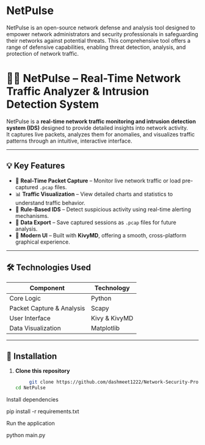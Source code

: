 # NetPulse
NetPulse is an open-source network defense and analysis tool designed to empower network administrators and security professionals in safeguarding their networks against potential threats. This comprehensive tool offers a range of defensive capabilities, enabling threat detection, analysis, and protection of network traffic.

# 🕵️‍♂️ NetPulse – Real-Time Network Traffic Analyzer & Intrusion Detection System

NetPulse is a **real-time network traffic monitoring and intrusion detection system (IDS)** designed to provide detailed insights into network activity.  
It captures live packets, analyzes them for anomalies, and visualizes traffic patterns through an intuitive, interactive interface.

---

## 💡 Key Features

- 📡 **Real-Time Packet Capture** – Monitor live network traffic or load pre-captured `.pcap` files.  
- 📊 **Traffic Visualization** – View detailed charts and statistics to understand traffic behavior.  
- 🚨 **Rule-Based IDS** – Detect suspicious activity using real-time alerting mechanisms.  
- 💾 **Data Export** – Save captured sessions as `.pcap` files for future analysis.  
- 🧭 **Modern UI** – Built with **KivyMD**, offering a smooth, cross-platform graphical experience.

---

## 🛠️ Technologies Used

| Component | Technology |
|------------|-------------|
| Core Logic | Python |
| Packet Capture & Analysis | Scapy |
| User Interface | Kivy & KivyMD |
| Data Visualization | Matplotlib |

---

## 🚀 Installation

1. **Clone this repository**
   ```bash
        git clone https://github.com/dashmeet1222/Network-Security-Project-Minor-.git
   cd NetPulse
Install dependencies

pip install -r requirements.txt


Run the application

python main.py
